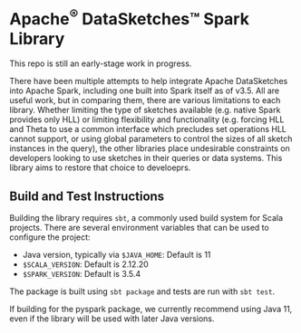 <!--
    Licensed to the Apache Software Foundation (ASF) under one
    or more contributor license agreements.  See the NOTICE file
    distributed with this work for additional information
    regarding copyright ownership.  The ASF licenses this file
    to you under the Apache License, Version 2.0 (the
    "License"); you may not use this file except in compliance
    with the License.  You may obtain a copy of the License at

      http://www.apache.org/licenses/LICENSE-2.0

    Unless required by applicable law or agreed to in writing,
    software distributed under the License is distributed on an
    "AS IS" BASIS, WITHOUT WARRANTIES OR CONDITIONS OF ANY
    KIND, either express or implied.  See the License for the
    specific language governing permissions and limitations
    under the License.
-->

# Apache<sup>&reg;</sup> DataSketches&trade; Spark Library

This repo is still an early-stage work in progress.

There have been multiple attempts to help integrate Apache DataSketches
into Apache Spark, including one built into Spark itself as of v3.5.
All are useful work, but in comparing them, there are various limitations
to each library. Whether limiting the type of sketches available
(e.g. native Spark provides only HLL) or limiting flexibility and
functionality (e.g. forcing HLL and Theta to use a common interface which
precludes set operations HLL cannot support, or using global parameters
to control the sizes of all sketch instances in the query), the other
libraries place undesirable constraints on developers looking to use
sketches in their queries or data systems. This library aims to restore
that choice to develoeprs.

## Build and Test Instructions

Building the library requires `sbt`, a commonly used build
system for Scala projects. There are several environment variables
that can be used to configure the project:

* Java version, typically via `$JAVA_HOME`: Default is 11
* `$SCALA_VERSION`: Default is 2.12.20
* `$SPARK_VERSION`: Default is 3.5.4

The package is built using `sbt package` and tests are
run with `sbt test`.

If building for the pyspark package, we currently recommend using
Java 11, even if the library will be used with later Java versions.
